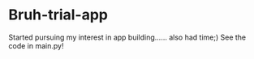 # Bruh-trial-app
Started pursuing my interest in app building...... also had time;)
See the code in main.py!

